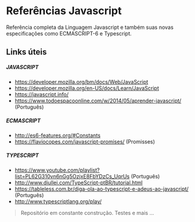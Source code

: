 # Referências Javascript  

Referência completa da Linguagem Javascript e também suas novas especificações como ECMASCRIPT-6 e Typescript. 

## Links úteis
##### JAVASCRIPT
* https://developer.mozilla.org/bm/docs/Web/JavaScript
* https://developer.mozilla.org/en-US/docs/Learn/JavaScript
* https://javascript.info/
* https://www.todoespacoonline.com/w/2014/05/aprender-javascript/ (Português)
##### ECMASCRIPT
* http://es6-features.org/#Constants
* https://flaviocopes.com/javascript-promises/ (Promisses)
##### TYPESCRIPT
* https://www.youtube.com/playlist?list=PL62G310vn6nGg5OzjxE8FbYDzCs_UqrUs (Português)
* http://www.diullei.com/TypeScript-ptBR/tutorial.html
* https://tableless.com.br/diga-ola-ao-typescript-e-adeus-ao-javascript/ (Português)
* http://www.typescriptlang.org/play/

> Repositório em constante construção.
> Testes e mais ...
